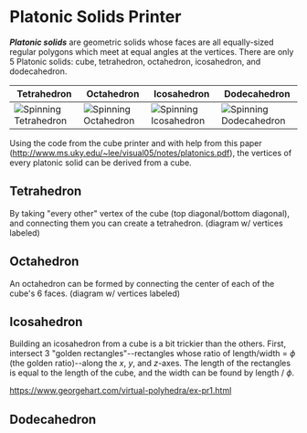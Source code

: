 # Platonic Solids Printer

***Platonic solids*** are geometric solids whose faces are all equally-sized regular polygons which meet at equal angles at the vertices. There are only 5 Platonic solids: cube, tetrahedron, octahedron, icosahedron, and dodecahedron.

| Tetrahedron | Octahedron | Icosahedron | Dodecahedron |
| ----------- | ---------- | ----------- | ------------ |
|![Spinning Tetrahedron](https://media1.giphy.com/media/zgwfSZ9FPRAESzk4O1/giphy.gif)|![Spinning Octahedron](https://media3.giphy.com/media/yf3RsqHOmlM6eVzYbV/giphy.gif)|![Spinning Icosahedron](https://media0.giphy.com/media/b51yW3VUzUAgSZ4aHa/giphy.gif)|![Spinning Dodecahedron](https://media3.giphy.com/media/BiuElm4k1VLRvsAmEM/giphy.gif)|

Using the code from the cube printer and with help from this paper (http://www.ms.uky.edu/~lee/visual05/notes/platonics.pdf), the vertices of every platonic solid can be derived from a cube. 

## Tetrahedron

By taking "every other" vertex of the cube (top diagonal/bottom diagonal), and connecting them you can create a tetrahedron.
(diagram w/ vertices labeled)

## Octahedron

An octahedron can be formed by connecting the center of each of the cube's 6 faces.
(diagram w/ vertices labeled)

## Icosahedron

Building an icosahedron from a cube is a bit trickier than the others. First, intersect 3 "golden rectangles"--rectangles whose ratio of length/width = $\phi$ (the golden ratio)--along the $x$, $y$, and $z$-axes. The length of the rectangles is equal to the length of the cube, and the width can be found by length / $\phi$.

https://www.georgehart.com/virtual-polyhedra/ex-pr1.html

## Dodecahedron
